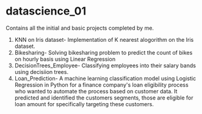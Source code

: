 # datascience_01


Contains all the initial and basic projects completed by me.
1. KNN on Iris dataset- Implementation of K nearest alogorithm on the Iris dataset.
2. Bikesharing- Solving bikesharing problem to predict the count of bikes on hourly basis using Linear Regression
3. DecisionTrees_Employee- Classifying employees into their salary bands using decisiion trees.
4. Loan_Prediction- A machine learning classification model using Logistic Regression in Python for a finance company's loan eligibility process who wanted to automate the process based on customer data. It predicted and identified the customers segments, those are eligible for loan amount for specifically targeting these customers. 
